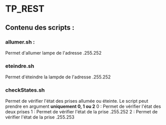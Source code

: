 # TP_REST

## Contenu des scripts :

### allumer.sh :
 Permet d'allumer lampe de l'adresse .255.252
 
### eteindre.sh
  Permet d'éteindre la lampde de l'adresse .255.252
  
### checkStates.sh
  Permet de vérifier l'état des prises allumée ou éteinte.
  Le script peut prendre en argument **uniquement 0, 1 ou 2**
  0 : Permet de vérifier l'état des deux prises
  1 : Permet de vérifier l'état de la prise .255.252
  2 : Permet de vérifier l'état de la prise .255.253
